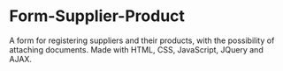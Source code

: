 # Form-Supplier-Product
A form for registering suppliers and their products, with the possibility of attaching documents. Made with HTML, CSS, JavaScript, JQuery and AJAX.
